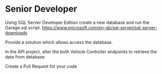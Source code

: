 # Senior Developer

Using SQL Server Developer Edition create a new database and run the Garage.sql script. 
https://www.microsoft.com/en-gb/sql-server/sql-server-downloads

Provide a solution which allows access the database. 

In the API project, alter the both Vehicle Controller endpoints to retrieve the data from database.   

Create a Pull Request for your code
